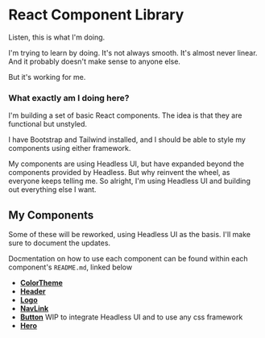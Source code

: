 # React Component Library

Listen, this is what I'm doing.

I'm trying to learn by doing. It's not always smooth. It's almost never linear. And it probably doesn't make sense to anyone else.

But it's working for me.

### What exactly am I doing here?

I'm building a set of basic React components. The idea is that they are functional but unstyled.

I have Bootstrap and Tailwind installed, and I should be able to style my components using either framework.

My components are using Headless UI, but have expanded beyond the components provided by Headless. But why reinvent the wheel, as everyone keeps telling me. So alright, I'm using Headless UI and building out everything else I want.

## My Components
Some of these will be reworked, using Headless UI as the basis. I'll make sure to document the updates.

Docmentation on how to use each component can be found within each component's `README.md`, linked below

- **[ColorTheme](src/components/ColorTheme/README.md)**
- **[Header](src/components/Header/README.md)**
- **[Logo](src/components/Logo/README.md)**
- **[NavLink](src/components/NavLink/README.md)**
- **[Button](src/components/Button/README.md)** WIP to integrate Headless UI and to use any css framework
- **[Hero](src/components/Hero/README.md)**

